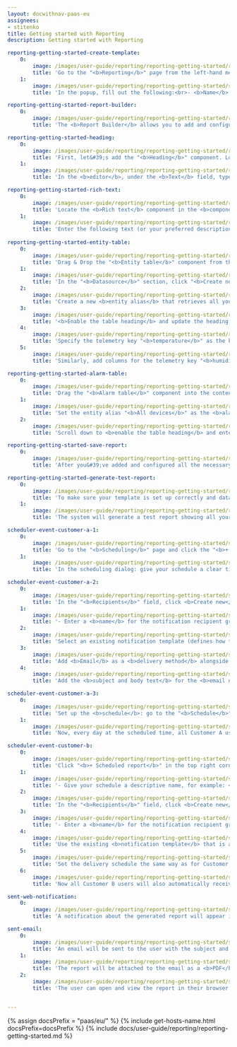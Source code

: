 ```yaml
---
layout: docwithnav-paas-eu
assignees:
- stitenko
title: Getting started with Reporting
description: Getting started with Reporting

reporting-getting-started-create-template:
    0:
        image: /images/user-guide/reporting/reporting-getting-started/reporting-getting-started-create-template-1-pe.png
        title: 'Go to the "<b>Reporting</b>" page from the left-hand menu — you&#39;ll land on the "<b>Templates</b>" tab by default. Click the "<b>+ Add report template</b>" button in the top-right corner and select "<b>Create new report template</b>".'
    1:
        image: /images/user-guide/reporting/reporting-getting-started/reporting-getting-started-create-template-2-pe.png
        title: 'In the popup, fill out the following:<br>- <b>Name</b> it "<b>Daily Device Alarm Report</b>".<br>- Choose <b>PDF</b> report <b>format</b>.<br>- Choose <b>Report</b> as the <b>template type</b>.<br>- Click "<b>Add</b>" to create the report template and open the <b>Report Builder</b> interface.'

reporting-getting-started-report-builder:
    0:
        image: /images/user-guide/reporting/reporting-getting-started/reporting-getting-started-report-builder-1-pe.png
        title: 'The <b>Report Builder</b> allows you to add and configure components that define the structure and visual layout of your report. Components are added by dragging them from the components library into the content area.'

reporting-getting-started-heading:
    0:
        image: /images/user-guide/reporting/reporting-getting-started/reporting-getting-started-heading-1-pe.png
        title: 'First, let&#39;s add the "<b>Heading</b>" component. Locate it in the <b>report component library</b> and drag it into the <b>header content area</b> of your report.'
    1:
        image: /images/user-guide/reporting/reporting-getting-started/reporting-getting-started-heading-2-pe.png
        title: 'In the <b>editor</b>, under the <b>Text</b> field, type the title you want for the heading. In this example, we&#39;ll name it the same as the report template: "<b>Daily Devices Alarm Report</b>". If desired, you can adjust <b>font settings</b> such as size, style, or alignment to make your title stand out. Once done, click "<b>Apply</b>" to save the component.'

reporting-getting-started-rich-text:
    0:
        image: /images/user-guide/reporting/reporting-getting-started/reporting-getting-started-rich-text-1-pe.png
        title: 'Locate the <b>Rich text</b> component in the <b>component library</b> and drag it into the <b>content area</b>.'
    1:
        image: /images/user-guide/reporting/reporting-getting-started/reporting-getting-started-rich-text-2-pe.png
        title: 'Enter the following text (or your preferred description) into the component, for example: "This report provides an overview of all customer devices, their latest telemetry, status, and a list of alarms triggered today.".<br> Once you&#39;ve added the text, click "<b>Apply</b>" to apply the changes.'
    
reporting-getting-started-entity-table:
    0:
        image: /images/user-guide/reporting/reporting-getting-started/reporting-getting-started-entity-table-1-pe.png
        title: 'Drag & Drop the "<b>Entity table</b>" component from the <b>component library</b> into the <b>content area</b>.'
    1:
        image: /images/user-guide/reporting/reporting-getting-started/reporting-getting-started-entity-table-2-pe.png
        title: 'In the "<b>Datasource</b>" section, click "<b>Create new</b>" entity alias button.'
    2:
        image: /images/user-guide/reporting/reporting-getting-started/reporting-getting-started-entity-table-3-pe.png
        title: 'Create a new <b>entity alias</b> that retrieves all your entities of type <b>Device</b>.'
    3:
        image: /images/user-guide/reporting/reporting-getting-started/reporting-getting-started-entity-table-4-pe.png
        title: '<b>Enable the table heading</b> and update the heading text. In the "<b>Columns</b> section click "<b>Add column</b>".'
    4:
        image: /images/user-guide/reporting/reporting-getting-started/reporting-getting-started-entity-table-5-pe.png
        title: 'Specify the telemetry key "<b>temperature</b>" as the key for the new table column.'
    5:
        image: /images/user-guide/reporting/reporting-getting-started/reporting-getting-started-entity-table-6-pe.png
        title: 'Similarly, add columns for the telemetry key "<b>humidity</b>" and the attribute "<b>active</b>", which will display the device status. Click "<b>Save</b>" component to apply your changes.'

reporting-getting-started-alarm-table:
    0:
        image: /images/user-guide/reporting/reporting-getting-started/reporting-getting-started-alarm-table-1-pe.png
        title: 'Drag the "<b>Alarm table</b>" component into the content area of your report.'
    1:
        image: /images/user-guide/reporting/reporting-getting-started/reporting-getting-started-alarm-table-2-pe.png
        title: 'Set the entity alias "<b>All devices</b>" as the <b>alarm source</b>.'
    2:
        image: /images/user-guide/reporting/reporting-getting-started/reporting-getting-started-alarm-table-3-pe.png
        title: 'Scroll down to <b>enable the table heading</b> and enter your heading text. <b>Save</b> the component.'

reporting-getting-started-save-report:
    0:
        image: /images/user-guide/reporting/reporting-getting-started/reporting-getting-started-save-report-1-pe.png
        title: 'After you&#39;ve added and configured all the necessary components, update the report file name to the one you need. Click "<b>Save</b>" in the top-right corner to store your template configuration.'

reporting-getting-started-generate-test-report:
    0:
        image: /images/user-guide/reporting/reporting-getting-started/reporting-getting-started-generate-test-report-1-pe.png
        title: 'To make sure your template is set up correctly and data displays as expected, click "<b>Generate test report</b>" (located next to the "Save" button).'
    1:
        image: /images/user-guide/reporting/reporting-getting-started/reporting-getting-started-generate-test-report-2-pe.png
        title: 'The system will generate a test report showing all your devices along with their alarms.'

scheduler-event-customer-a-1:
    0:
        image: /images/user-guide/reporting/reporting-getting-started/scheduler-event-customer-a-1-pe.png
        title: 'Go to the "<b>Scheduling</b>" page and click the "<b>+ Scheduled report</b>" button in the top-right corner.'
    1:
        image: /images/user-guide/reporting/reporting-getting-started/scheduler-event-customer-a-2-pe.png
        title: 'In the scheduling dialog: give your schedule a clear title, e.g., <b>Daily Devices Alarm Report for Customer A</b><br>. – Select the previously created <b>Daily Devices Alarm Report</b> template.<br> – Specify the user account on whose behalf the report will be generated: <b>janesmith@thingsboard.io</b> (Jane Smith — Customer A administrator).'

scheduler-event-customer-a-2:
    0:
        image: /images/user-guide/reporting/reporting-getting-started/scheduler-event-customer-a-3-pe.png
        title: 'In the "<b>Recipients</b>" field, click <b>Create new</b> to create a new recipient group.'
    1:
        image: /images/user-guide/reporting/reporting-getting-started/scheduler-event-customer-a-4-pe.png
        title: '- Enter a <b>name</b> for the notification recipient group.<br>- Select <b>Customer users</b> filter. <br>- Set <b>Customer</b> to <b>Customer A</b>.<br>- Click "<b>Add</b>".'
    2:
        image: /images/user-guide/reporting/reporting-getting-started/scheduler-event-customer-a-5-pe.png
        title: 'Select an existing notification template (defines how the report will be delivered) and edit it.'
    3:
        image: /images/user-guide/reporting/reporting-getting-started/scheduler-event-customer-a-6-pe.png
        title: 'Add <b>Email</b> as a <b>delivery method</b> alongside <b>Web</b>. Click "<b>Next</b>".'
    4:
        image: /images/user-guide/reporting/reporting-getting-started/scheduler-event-customer-a-7-pe.png
        title: 'Add the <b>subject and body text</b> for the <b>email notification</b> to which the <b>PDF report</b> will be attached. Click "<b>Save</b>".'

scheduler-event-customer-a-3:
    0:
        image: /images/user-guide/reporting/reporting-getting-started/scheduler-event-customer-a-8-pe.png
        title: 'Set up the <b>schedule</b>: go to the "<b>Schedule</b>" tab, set the start date and time for the first run, enable the "<b>Repeat</b>" option, select Daily as the interval, and put the schedule&#39;s end date. Finally, click "<b>Create</b>" to save the scheduler event.'
    1:
        image: /images/user-guide/reporting/reporting-getting-started/scheduler-event-customer-a-9-pe.png
        title: 'Now, every day at the scheduled time, all Customer A users will automatically receive a report with the latest information about their device alarms.'

scheduler-event-customer-b:
    0:
        image: /images/user-guide/reporting/reporting-getting-started/scheduler-event-customer-b-1-pe.png
        title: 'Click "<b>+ Scheduled report</b>" in the top right corner of the "<b>Template</b>" page to create a new scheduler event.'
    1:
        image: /images/user-guide/reporting/reporting-getting-started/scheduler-event-customer-b-2-pe.png
        title: '- Give your schedule a descriptive name, for example: <b>Daily Device Alarm Report for Customer B</b>.<br>- Select the same template used for Customer A — <b>Daily Device Alarm Report</b>.<br>- Set the user account to <b>emmajohnson@thingsboard.io</b> (Emma Johnson – Customer B Administrator). The report will be generated on behalf of this user, containing only the data accessible to Customer B.'
    2:
        image: /images/user-guide/reporting/reporting-getting-started/scheduler-event-customer-b-3-pe.png
        title: 'In the "<b>Recipients</b>" field, click <b>Create new</b> to create a new recipient group.'
    3:
        image: /images/user-guide/reporting/reporting-getting-started/scheduler-event-customer-b-4-pe.png
        title: '- Enter a <b>name</b> for the notification recipient group.<br>- Select <b>Customer users</b> filter. <br>- Set <b>Customer</b> to <b>Customer B</b>.<br>- Click "<b>Add</b>".'
    4:
        image: /images/user-guide/reporting/reporting-getting-started/scheduler-event-customer-b-5-pe.png
        title: 'Use the existing <b>notification template</b> that is already configured to send messages via <b>Email</b> and <b>Web</b>.'
    5:
        image: /images/user-guide/reporting/reporting-getting-started/scheduler-event-customer-b-6-pe.png
        title: 'Set the delivery schedule the same way as for Customer A:<br> - Specify the date and time of the first run.<br>- Enable the "<b>Repeat</b>" option, select <br>Daily</b> as the interval, and put the schedule&#39;s end date.<br> - Finally, click "<b>Create</b>" to save the scheduler event.'
    6:
        image: /images/user-guide/reporting/reporting-getting-started/scheduler-event-customer-b-7-pe.png
        title: 'Now all Customer B users will also automatically receive a daily report at the scheduled time with the most up-to-date information on their device alarms.'

sent-web-notification:
    0:
        image: /images/user-guide/reporting/reporting-getting-started/sent-web-notification-1-pe.png
        title: 'A notification about the generated report will appear in the ThingsBoard Web UI.'

sent-email:
    0:
        image: /images/user-guide/reporting/reporting-getting-started/sent-email-1-pe.png
        title: 'An email will be sent to the user with the subject and message you configured in the notification template.'
    1:
        image: /images/user-guide/reporting/reporting-getting-started/sent-email-2-pe.png
        title: 'The report will be attached to the email as a <b>PDF</b> file.'
    2:
        image: /images/user-guide/reporting/reporting-getting-started/sent-email-3-pe.png
        title: 'The user can open and view the report in their browser or download it.'


---
```


{% assign docsPrefix = "paas/eu/" %}
{% include get-hosts-name.html docsPrefix=docsPrefix %}
{% include docs/user-guide/reporting/reporting-getting-started.md %}